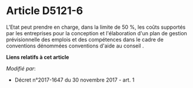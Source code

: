 # Article D5121-6

L'Etat peut prendre en charge, dans la limite de 50 %, les coûts supportés par les entreprises pour la conception et
l'élaboration d'un plan de gestion prévisionnelle des emplois et des compétences dans le cadre de conventions dénommées
conventions d'aide au conseil .

**Liens relatifs à cet article**

_Modifié par_:

  - Décret n°2017-1647 du 30 novembre 2017 - art. 1
